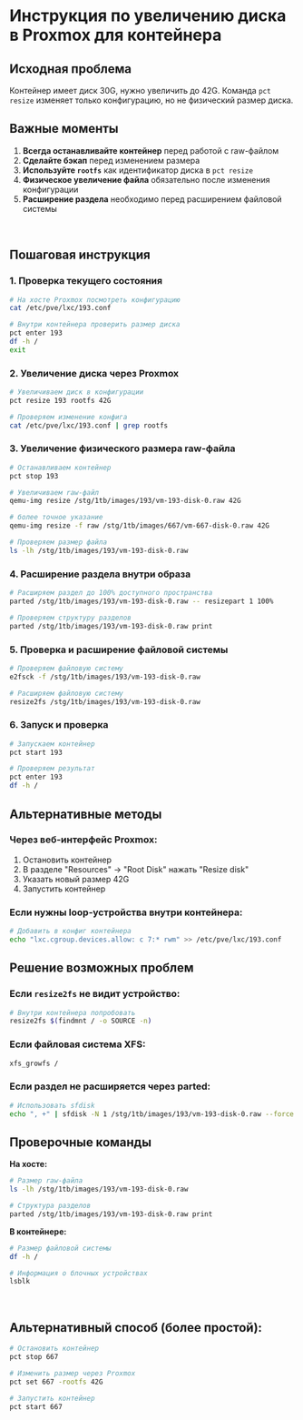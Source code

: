 # Инструкция по увеличению диска в Proxmox для контейнера

## Исходная проблема
Контейнер имеет диск 30G, нужно увеличить до 42G. Команда `pct resize` изменяет только конфигурацию, но не физический размер диска.

## Важные моменты

1. **Всегда останавливайте контейнер** перед работой с raw-файлом
2. **Сделайте бэкап** перед изменением размера
3. **Используйте `rootfs`** как идентификатор диска в `pct resize`
4. **Физическое увеличение файла** обязательно после изменения конфигурации
5. **Расширение раздела** необходимо перед расширением файловой системы
<br/>


## Пошаговая инструкция

### 1. Проверка текущего состояния
```bash
# На хосте Proxmox посмотреть конфигурацию
cat /etc/pve/lxc/193.conf

# Внутри контейнера проверить размер диска
pct enter 193
df -h /
exit
```

### 2. Увеличение диска через Proxmox
```bash
# Увеличиваем диск в конфигурации
pct resize 193 rootfs 42G

# Проверяем изменение конфига
cat /etc/pve/lxc/193.conf | grep rootfs
```

### 3. Увеличение физического размера raw-файла
```bash
# Останавливаем контейнер
pct stop 193

# Увеличиваем raw-файл
qemu-img resize /stg/1tb/images/193/vm-193-disk-0.raw 42G

# более точное указание
qemu-img resize -f raw /stg/1tb/images/667/vm-667-disk-0.raw 42G

# Проверяем размер файла
ls -lh /stg/1tb/images/193/vm-193-disk-0.raw
```

### 4. Расширение раздела внутри образа
```bash
# Расширяем раздел до 100% доступного пространства
parted /stg/1tb/images/193/vm-193-disk-0.raw -- resizepart 1 100%

# Проверяем структуру разделов
parted /stg/1tb/images/193/vm-193-disk-0.raw print
```

### 5. Проверка и расширение файловой системы
```bash
# Проверяем файловую систему
e2fsck -f /stg/1tb/images/193/vm-193-disk-0.raw

# Расширяем файловую систему
resize2fs /stg/1tb/images/193/vm-193-disk-0.raw
```

### 6. Запуск и проверка
```bash
# Запускаем контейнер
pct start 193

# Проверяем результат
pct enter 193
df -h /
```

## Альтернативные методы

### Через веб-интерфейс Proxmox:
1. Остановить контейнер
2. В разделе "Resources" → "Root Disk" нажать "Resize disk"
3. Указать новый размер 42G
4. Запустить контейнер

### Если нужны loop-устройства внутри контейнера:
```bash
# Добавить в конфиг контейнера
echo "lxc.cgroup.devices.allow: c 7:* rwm" >> /etc/pve/lxc/193.conf
```

## Решение возможных проблем

### Если `resize2fs` не видит устройство:
```bash
# Внутри контейнера попробовать
resize2fs $(findmnt / -o SOURCE -n)
```

### Если файловая система XFS:
```bash
xfs_growfs /
```

### Если раздел не расширяется через parted:
```bash
# Использовать sfdisk
echo ", +" | sfdisk -N 1 /stg/1tb/images/193/vm-193-disk-0.raw --force
```

## Проверочные команды

**На хосте:**
```bash
# Размер raw-файла
ls -lh /stg/1tb/images/193/vm-193-disk-0.raw

# Структура разделов
parted /stg/1tb/images/193/vm-193-disk-0.raw print
```

**В контейнере:**
```bash
# Размер файловой системы
df -h /

# Информация о блочных устройствах
lsblk
```
<br/>


## Альтернативный способ (более простой):
```bash
# Остановить контейнер
pct stop 667

# Изменить размер через Proxmox
pct set 667 -rootfs 42G

# Запустить контейнер
pct start 667
```
